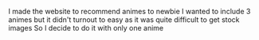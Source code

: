 I made the website to recommend animes to newbie 
I wanted to include 3 animes but it didn't turnout to easy as it was quite difficult to get stock images 
So I decide to do it with only one anime 

